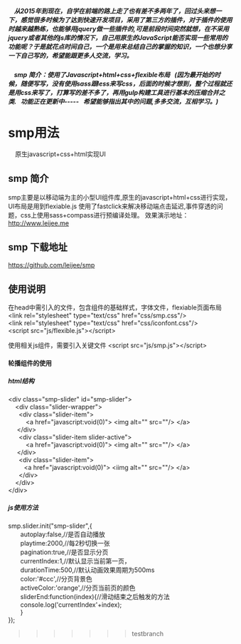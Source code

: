 ##### &nbsp;&nbsp;&nbsp;&nbsp;从2015年到现在，自学在前端的路上走了也有差不多两年了，回过头来想一下，感觉很多时候为了达到快速开发项目，采用了第三方的插件，对于插件的使用时越来越熟练，也能够用jquery做一些插件的,可是前段时间突然就想，在不采用jquery或者其他的js库的情况下，自己用原生的JavaScript能否实现一些常用的功能呢？于是就花点时间自己，一个是用来总结自己的掌握的知识，一个也想分享一下自己写的，希望能跟更多人交流，学习。

##### &nbsp;&nbsp;&nbsp;&nbsp;smp 简介：使用了Javascript+html+css+flexible布局   (因为最开始的时候，随便写写，没有使用sass跟less来写css，后面的时候才想到，整个过程就还是用css来写了，打算写的差不多了，再用gulp构建工具进行基本的压缩合并之类.    功能正在更新中-----   希望能够指出其中的问题,多多交流，互相学习。)

# smp用法
&nbsp;&nbsp;&nbsp;&nbsp;原生javascript+css+html实现UI
 ## smp 简介
smp主要是以移动端为主的小型UI组件库,原生的javascript+html+css进行实现，UI布局是用到flexiable.js
使用了fastclick来解决移动端点击延迟,事件穿透的问题，css上使用sass+compass进行预编译处理。
效果演示地址：http://www.leijee.me

## smp 下载地址
https://github.com/leijee/smp


## 使用说明
在head中需引入的文件，包含组件的基础样式，字体文件，flexiable页面布局</br>
&lt;link rel=&quot;stylesheet&quot; type=&quot;text/css&quot; href=&quot;css/smp.css&quot;/&gt;</br>
&lt;link rel=&quot;stylesheet&quot; type=&quot;text/css&quot; href=&quot;css/iconfont.css&quot;/&gt;</br>
&lt;script src=&quot;js/flexible.js&quot;&gt;&lt;/script&gt;</br>

使用相关js组件，需要引入关键文件 &lt;script src=&quot;js/smp.js&quot;&gt;&lt;/script&gt;</br>
####  轮播组件的使用
##### html结构
&lt;div class=&quot;smp-slider&quot; id=&quot;smp-slider&quot;&gt;</br>
&nbsp; &nbsp;			&lt;div class=&quot;slider-wrapper&quot;&gt;</br>
	&nbsp; &nbsp;&nbsp; &nbsp;&lt;div class=&quot;slider-item&quot;&gt;</br>
				&nbsp; &nbsp;&nbsp; &nbsp;&nbsp; &nbsp;	&lt;a href=&quot;javascript:void(0)&quot;&gt;
            &lt;img alt=&quot;&quot; src=&quot;&quot;/&gt;
					&lt;/a&gt;</br>
          	&nbsp; &nbsp;&nbsp;&nbsp;&lt;/div&gt;</br>
	&nbsp; &nbsp;&nbsp; &nbsp;&lt;div class=&quot;slider-item slider-active&quot;&gt;</br>
					&nbsp; &nbsp;&nbsp; &nbsp;&nbsp; &nbsp;	&lt;a href=&quot;javascript:void(0)&quot;&gt;
          &lt;img alt=&quot;&quot; src=&quot;&quot;/&gt;
&lt;/a&gt;</br>
				&nbsp;&nbsp; &nbsp;&nbsp;&lt;/div&gt;</br>
	&nbsp; &nbsp;&nbsp; &nbsp;&lt;div class=&quot;slider-item&quot;&gt;</br>
					&nbsp; &nbsp;&nbsp; &nbsp;&nbsp; &nbsp;&lt;a href=&quot;javascript:void(0)&quot;&gt;
          &lt;iimg alt=&quot;&quot; src=&quot;&quot;/&gt;
			  &lt;/a&gt;</br>
				&nbsp; &nbsp;&nbsp; &nbsp;&lt;/div&gt;</br>
&nbsp; &nbsp;		&lt;/div&gt;</br>
		&lt;/div&gt;</br>
##### js使用方法
smp.slider.init("smp-slider",{</br>
&nbsp; &nbsp;&nbsp; &nbsp;    autoplay:false,//是否自动播放</br>
&nbsp; &nbsp;&nbsp; &nbsp;    playtime:2000,//每2秒切换一张</br>
&nbsp; &nbsp;&nbsp; &nbsp;    pagination:true,//是否显示分页</br>
&nbsp; &nbsp;&nbsp; &nbsp;    currentIndex:1,//默认显示当前第一页，</br>
&nbsp; &nbsp;&nbsp; &nbsp;    durationTime:500,//默认动画效果周期为500ms</br>
&nbsp; &nbsp;&nbsp; &nbsp;    color:'#ccc',//分页背景色</br>
&nbsp; &nbsp;&nbsp; &nbsp;    activeColor:'orange',//分页当前页的颜色</br>
&nbsp; &nbsp;&nbsp; &nbsp;    sliderEnd:function(index){//滑动结束之后触发的方法</br>
&nbsp; &nbsp;&nbsp; &nbsp;      console.log('currentIndex'+index);</br>
&nbsp; &nbsp;&nbsp; &nbsp;    }</br>
});</br>
>>>>>>> testbranch
